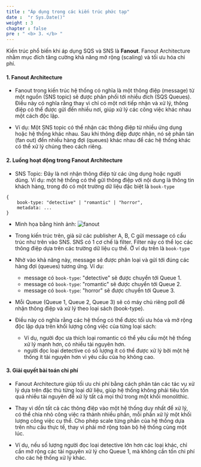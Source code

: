 ```yaml
---
title : "Áp dụng trong các kiến trúc phức tạp"
date :  "r Sys.Date()" 
weight : 3 
chapter : false
pre : " <b> 3. </b> "
---
```


Kiến trúc phổ biến khi áp dụng SQS và SNS là **Fanout**. Fanout Architecture nhằm mục đích tăng cường khả năng mở rộng (scaling) và tối ưu hóa chi phí.

#### 1. Fanout Architecture

- Fanout trong kiến trúc hệ thống có nghĩa là một thông điệp (message) từ một nguồn (SNS topic) sẽ được phân phối tới nhiều đích (SQS Queues). Điều này có nghĩa rằng thay vì chỉ có một nơi tiếp nhận và xử lý, thông điệp có thể được gửi đến nhiều nơi, giúp xử lý các công việc khác nhau một cách độc lập.

-  Ví dụ: Một SNS topic có thể nhận các thông điệp từ nhiều ứng dụng hoặc hệ thống khác nhau. Sau khi thông điệp được nhận, nó sẽ phân tán (fan out) đến nhiều hàng đợi (queues) khác nhau để các hệ thống khác có thể xử lý chúng theo cách riêng.

#### 2. Luồng hoạt động trong Fanout Architecture

- SNS Topic: Đây là nơi nhận thông điệp từ các ứng dụng hoặc người dùng. Ví dụ: một hệ thống có thể gửi thông điệp với nội dung là thông tin khách hàng, trong đó có một trường dữ liệu đặc biệt là ```book-type```

```
{
    book-type: "detective" | "romantic" | "horror",
    metadata: ...
}
```

- Minh họa bằng hình ảnh: 
  ![fanout](https://ngxquang.github.io/aws-ws1-sqs-sns/images/3.combine/combine.png)

- Trong kiến trúc trên, giả sử các publisher A, B, C gửi message có cấu trúc như trên vào SNS. SNS có 1 cơ chế là filter. Filter này có thể lọc các thông điệp dựa trên các trường dữ liệu cụ thể. Ở ví dụ trên là ```book-type```

- Nhờ vào khả năng này, message sẽ được phân loại và gửi tới đúng các hàng đợi (queues) tương ứng. Ví dụ:
    - message có ```book-type```: "detective" sẽ được chuyển tới Queue 1.
    - message có ```book-type```: "romantic" sẽ được chuyển tới Queue 2.
    - message có ```book-type```: "horror" sẽ được chuyển tới Queue 3.

- Mỗi Queue (Queue 1, Queue 2, Queue 3) sẽ có máy chủ riêng poll để nhận thông điệp và xử lý theo loại sách (book-type).

- Điều này có nghĩa rằng các hệ thống có thể được tối ưu hóa và mở rộng độc lập dựa trên khối lượng công việc của từng loại sách:
    - Ví dụ, người đọc ưa thích loại romantic có thể yêu cầu một hệ thống xử lý mạnh hơn, có nhiều tài nguyên hơn.
    - người đọc loại detective có số lượng ít có thể được xử lý bởi một hệ thống ít tài nguyên hơn vì yêu cầu của họ không cao.

#### 3. Giải quyết bài toán chi phí

- Fanout Architecture giúp tối ưu chi phí bằng cách phân tán các tác vụ xử lý dựa trên đặc thù từng loại dữ liệu, giúp hệ thống không phải tiêu tốn quá nhiều tài nguyên để xử lý tất cả mọi thứ trong một khối monolithic.

- Thay vì dồn tất cả các thông điệp vào một hệ thống duy nhất để xử lý, có thể chia nhỏ công việc ra thành nhiều phần, mỗi phần xử lý một khối lượng công việc cụ thể. Cho phép scale từng phần của hệ thống dựa trên nhu cầu thực tế, thay vì phải mở rộng toàn bộ hệ thống cùng một lúc.

- Ví dụ, nếu số lượng người đọc loại detective lớn hơn các loại khác, chỉ cần mở rộng các tài nguyên xử lý cho Queue 1, mà không cần tốn chi phí cho các hệ thống xử lý khác.